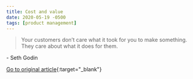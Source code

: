 ```yaml
---
title: Cost and value
date: 2020-05-19 -0500
tags: [product management]
---
```


> Your customers don’t care what it took for you to make something. They care about what it does for them.

\- Seth Godin

[Go to original article](https://seths.blog/2020/05/cost-and-value/){:target="_blank"}